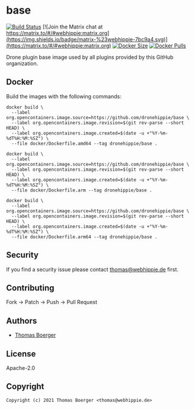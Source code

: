 # base

[![Build Status](https://drone.webhippie.de/api/badges/dronehippie/base/status.svg)](https://drone.webhippie.de/dronehippie/base) [![Join the Matrix chat at https://matrix.to/#/#webhippie:matrix.org](https://img.shields.io/badge/matrix-%23webhippie-7bc9a4.svg)](https://matrix.to/#/#webhippie:matrix.org) [![Docker Size](https://img.shields.io/docker/image-size/dronehippie/base/latest)](#) [![Docker Pulls](https://img.shields.io/docker/pulls/dronehippie/base)](https://hub.docker.com/r/dronehippie/base)

Drone plugin base image used by all plugins provided by this GitHub organization.

## Docker

Build the images with the following commands:

```console
docker build \
  --label org.opencontainers.image.source=https://github.com/dronehippie/base \
  --label org.opencontainers.image.revision=$(git rev-parse --short HEAD) \
  --label org.opencontainers.image.created=$(date -u +"%Y-%m-%dT%H:%M:%SZ") \
  --file docker/Dockerfile.amd64 --tag dronehippie/base .

docker build \
  --label org.opencontainers.image.source=https://github.com/dronehippie/base \
  --label org.opencontainers.image.revision=$(git rev-parse --short HEAD) \
  --label org.opencontainers.image.created=$(date -u +"%Y-%m-%dT%H:%M:%SZ") \
  --file docker/Dockerfile.arm --tag dronehippie/base .

docker build \
  --label org.opencontainers.image.source=https://github.com/dronehippie/base \
  --label org.opencontainers.image.revision=$(git rev-parse --short HEAD) \
  --label org.opencontainers.image.created=$(date -u +"%Y-%m-%dT%H:%M:%SZ") \
  --file docker/Dockerfile.arm64 --tag dronehippie/base .
```

## Security

If you find a security issue please contact [thomas@webhippie.de](mailto:thomas@webhippie.de) first.

## Contributing

Fork -> Patch -> Push -> Pull Request

## Authors

-   [Thomas Boerger](https://github.com/tboerger)

## License

Apache-2.0

## Copyright

```console
Copyright (c) 2021 Thomas Boerger <thomas@webhippie.de>
```
